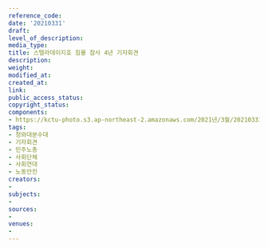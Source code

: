 ```yaml
---
reference_code: 
date: '20210331'
draft: 
level_of_description: 
media_type: 
title: 스텔라데이지호 침몰 참사 4년 기자회견
description: 
weight: 
modified_at: 
created_at: 
link: 
public_access_status: 
copyright_status: 
components:
- https://kctu-photo.s3.ap-northeast-2.amazonaws.com/2021년/3월/20210331-스텔라데이지호+침몰+참사+4년+기자회견_청와대분수대_기자회견_민주노총_사회단체_사회연대_노동안전/_1DX0498.jpg
tags:
- 청와대분수대
- 기자회견
- 민주노총
- 사회단체
- 사회연대
- 노동안전
creators:
- 
subjects:
- 
sources:
- 
venues:
- 
---
```

